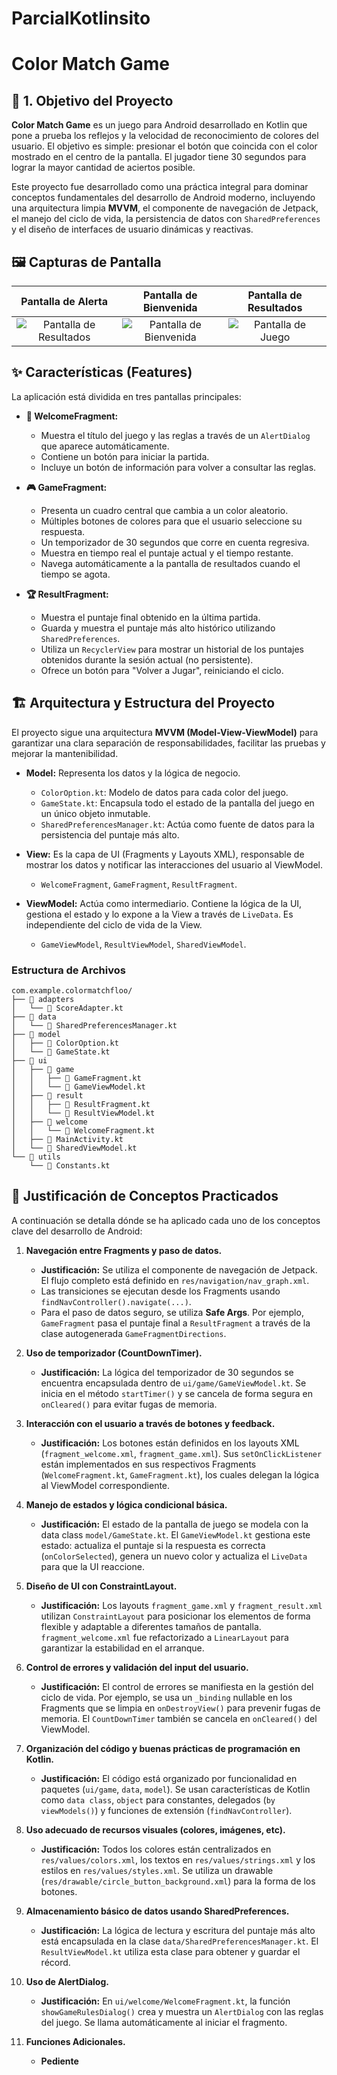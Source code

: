 # ParcialKotlinsito

# **Color Match Game**

## 🎯 **1. Objetivo del Proyecto**

**Color Match Game** es un juego para Android desarrollado en Kotlin que pone a prueba los reflejos y la velocidad de reconocimiento de colores del usuario. El objetivo es simple: presionar el botón que coincida con el color mostrado en el centro de la pantalla. El jugador tiene 30 segundos para lograr la mayor cantidad de aciertos posible.

Este proyecto fue desarrollado como una práctica integral para dominar conceptos fundamentales del desarrollo de Android moderno, incluyendo una arquitectura limpia **MVVM**, el componente de navegación de Jetpack, el manejo del ciclo de vida, la persistencia de datos con `SharedPreferences` y el diseño de interfaces de usuario dinámicas y reactivas.

## 🖼️ **Capturas de Pantalla**



| Pantalla de Alerta | Pantalla de Bienvenida | Pantalla de Resultados |
| :---: |:---:|:---:|
| ![Pantalla de Resultados](00-ImágenesEvidencia/AlertDialog.jpg) | ![Pantalla de Bienvenida](00-ImágenesEvidencia/Presentation.jpg) | ![Pantalla de Juego](00-ImágenesEvidencia/HistoryScore.jpg) |

## ✨ **Características (Features)**

La aplicación está dividida en tres pantallas principales:

*   **🧩 WelcomeFragment:**
    *   Muestra el título del juego y las reglas a través de un `AlertDialog` que aparece automáticamente.
    *   Contiene un botón para iniciar la partida.
    *   Incluye un botón de información para volver a consultar las reglas.

*   **🎮 GameFragment:**
    *   Presenta un cuadro central que cambia a un color aleatorio.
    *   Múltiples botones de colores para que el usuario seleccione su respuesta.
    *   Un temporizador de 30 segundos que corre en cuenta regresiva.
    *   Muestra en tiempo real el puntaje actual y el tiempo restante.
    *   Navega automáticamente a la pantalla de resultados cuando el tiempo se agota.

*   **🏆 ResultFragment:**
    *   Muestra el puntaje final obtenido en la última partida.
    *   Guarda y muestra el puntaje más alto histórico utilizando `SharedPreferences`.
    *   Utiliza un `RecyclerView` para mostrar un historial de los puntajes obtenidos durante la sesión actual (no persistente).
    *   Ofrece un botón para "Volver a Jugar", reiniciando el ciclo.

## 🏗️ **Arquitectura y Estructura del Proyecto**

El proyecto sigue una arquitectura **MVVM (Model-View-ViewModel)** para garantizar una clara separación de responsabilidades, facilitar las pruebas y mejorar la mantenibilidad.

*   **Model:** Representa los datos y la lógica de negocio.
    *   `ColorOption.kt`: Modelo de datos para cada color del juego.
    *   `GameState.kt`: Encapsula todo el estado de la pantalla del juego en un único objeto inmutable.
    *   `SharedPreferencesManager.kt`: Actúa como fuente de datos para la persistencia del puntaje más alto.

*   **View:** Es la capa de UI (Fragments y Layouts XML), responsable de mostrar los datos y notificar las interacciones del usuario al ViewModel.
    *   `WelcomeFragment`, `GameFragment`, `ResultFragment`.

*   **ViewModel:** Actúa como intermediario. Contiene la lógica de la UI, gestiona el estado y lo expone a la View a través de `LiveData`. Es independiente del ciclo de vida de la View.
    *   `GameViewModel`, `ResultViewModel`, `SharedViewModel`.

### **Estructura de Archivos**

```
com.example.colormatchfloo/
├── 📂 adapters
│   └── 📜 ScoreAdapter.kt
├── 📂 data
│   └── 📜 SharedPreferencesManager.kt
├── 📂 model
│   ├── 📜 ColorOption.kt
│   └── 📜 GameState.kt
├── 📂 ui
│   ├── 📂 game
│   │   ├── 📜 GameFragment.kt
│   │   └── 📜 GameViewModel.kt
│   ├── 📂 result
│   │   ├── 📜 ResultFragment.kt
│   │   └── 📜 ResultViewModel.kt
│   ├── 📂 welcome
│   │   └── 📜 WelcomeFragment.kt
│   ├── 📜 MainActivity.kt
│   └── 📜 SharedViewModel.kt
└── 📂 utils
    └── 📜 Constants.kt
```

## 🧪 **Justificación de Conceptos Practicados**

A continuación se detalla dónde se ha aplicado cada uno de los conceptos clave del desarrollo de Android:

1.  **Navegación entre Fragments y paso de datos.**
    *   **Justificación:** Se utiliza el componente de navegación de Jetpack. El flujo completo está definido en `res/navigation/nav_graph.xml`.
    *   Las transiciones se ejecutan desde los Fragments usando `findNavController().navigate(...)`.
    *   Para el paso de datos seguro, se utiliza **Safe Args**. Por ejemplo, `GameFragment` pasa el puntaje final a `ResultFragment` a través de la clase autogenerada `GameFragmentDirections`.

2.  **Uso de temporizador (CountDownTimer).**
    *   **Justificación:** La lógica del temporizador de 30 segundos se encuentra encapsulada dentro de `ui/game/GameViewModel.kt`. Se inicia en el método `startTimer()` y se cancela de forma segura en `onCleared()` para evitar fugas de memoria.

3.  **Interacción con el usuario a través de botones y feedback.**
    *   **Justificación:** Los botones están definidos en los layouts XML (`fragment_welcome.xml`, `fragment_game.xml`). Sus `setOnClickListener` están implementados en sus respectivos Fragments (`WelcomeFragment.kt`, `GameFragment.kt`), los cuales delegan la lógica al ViewModel correspondiente.

4.  **Manejo de estados y lógica condicional básica.**
    *   **Justificación:** El estado de la pantalla de juego se modela con la data class `model/GameState.kt`. El `GameViewModel.kt` gestiona este estado: actualiza el puntaje si la respuesta es correcta (`onColorSelected`), genera un nuevo color y actualiza el `LiveData` para que la UI reaccione.

5.  **Diseño de UI con ConstraintLayout.**
    *   **Justificación:** Los layouts `fragment_game.xml` y `fragment_result.xml` utilizan `ConstraintLayout` para posicionar los elementos de forma flexible y adaptable a diferentes tamaños de pantalla. `fragment_welcome.xml` fue refactorizado a `LinearLayout` para garantizar la estabilidad en el arranque.

6.  **Control de errores y validación del input del usuario.**
    *   **Justificación:** El control de errores se manifiesta en la gestión del ciclo de vida. Por ejemplo, se usa un `_binding` nullable en los Fragments que se limpia en `onDestroyView()` para prevenir fugas de memoria. El `CountDownTimer` también se cancela en `onCleared()` del ViewModel.

7.  **Organización del código y buenas prácticas de programación en Kotlin.**
    *   **Justificación:** El código está organizado por funcionalidad en paquetes (`ui/game`, `data`, `model`). Se usan características de Kotlin como `data class`, `object` para constantes, delegados (`by viewModels()`) y funciones de extensión (`findNavController`).

8.  **Uso adecuado de recursos visuales (colores, imágenes, etc).**
    *   **Justificación:** Todos los colores están centralizados en `res/values/colors.xml`, los textos en `res/values/strings.xml` y los estilos en `res/values/styles.xml`. Se utiliza un drawable (`res/drawable/circle_button_background.xml`) para la forma de los botones.

9.  **Almacenamiento básico de datos usando SharedPreferences.**
    *   **Justificación:** La lógica de lectura y escritura del puntaje más alto está encapsulada en la clase `data/SharedPreferencesManager.kt`. El `ResultViewModel.kt` utiliza esta clase para obtener y guardar el récord.

10. **Uso de AlertDialog.**
    *   **Justificación:** En `ui/welcome/WelcomeFragment.kt`, la función `showGameRulesDialog()` crea y muestra un `AlertDialog` con las reglas del juego. Se llama automáticamente al iniciar el fragmento.

11. **Funciones Adicionales.**
    *   **Pediente**
